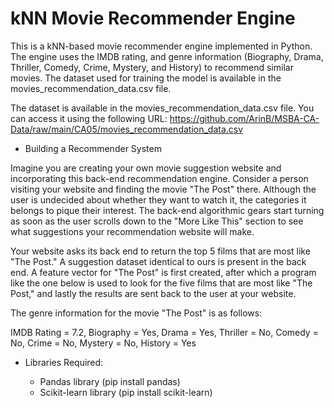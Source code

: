# kNN Movie Recommender Engine
This is a kNN-based movie recommender engine implemented in Python. The engine uses the IMDB rating, and genre information (Biography, Drama, Thriller, Comedy, Crime, Mystery, and History) to recommend similar movies. The dataset used for training the model is available in the movies_recommendation_data.csv file.

The dataset is available in the movies_recommendation_data.csv file. You can access it using the following URL: https://github.com/ArinB/MSBA-CA-Data/raw/main/CA05/movies_recommendation_data.csv

- Building a Recommender System

Imagine you are creating your own movie suggestion website and incorporating this back-end recommendation engine. Consider a person visiting your website and finding the movie "The Post" there. Although the user is undecided about whether they want to watch it, the categories it belongs to pique their interest. The back-end algorithmic gears start turning as soon as the user scrolls down to the "More Like This" section to see what suggestions your recommendation website will make.

Your website asks its back end to return the top 5 films that are most like "The Post." A suggestion dataset identical to ours is present in the back end. A feature vector for "The Post" is first created, after which a program like the one below is used to look for the five films that are most like "The Post," and lastly the results are sent back to the user at your website.

The genre information for the movie "The Post" is as follows:

IMDB Rating = 7.2, Biography = Yes, Drama = Yes, Thriller = No, Comedy = No, Crime = No, Mystery = No, History = Yes

- Libraries Required:

    - Pandas library (pip install pandas)
    - Scikit-learn library (pip install scikit-learn)
